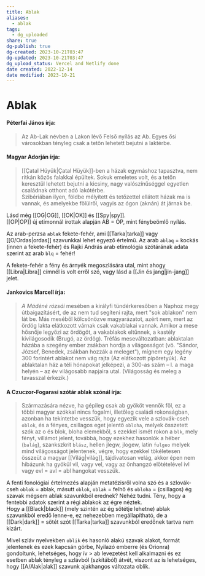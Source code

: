 ```yaml
---
title: Ablak
aliases:
  - ablak
tags:
  - dg_uploaded
share: true
dg-publish: true
dg-created: 2023-10-21T03:47
dg-updated: 2023-10-21T03:47
dg_upload_status: Vercel and Netlify done
date created: 2022-12-14
date modified: 2023-10-21
---
```


# Ablak

#### Péterfai János írja:

> Az Ab-Lak névben a Lakon lévő Felső nyílás az Ab. Egyes ősi városokban tényleg csak a tetőn lehetett bejutni a laktérbe.  

#### Magyar Adorján írja:

> [[Çatal Hüyük\|Çatal Hüyük]]-ben a házak egymáshoz tapasztva, nem ritkán közös falakkal épültek. Sokuk emeletes volt, és a tetőn keresztül lehetett bejutni a kicsiny, nagy valószínűséggel egyetlen családnak otthont adó lakótérbe.  
> Szibériában ilyen, földbe mélyített és tetőzettel ellátott házak ma is vannak, és amelyekbe fölülről, vagyis az ógon (aknán) át járnak be.  

Lásd még [[OG\|OG]], [[OK\|OK]] és [[Spy\|spy]].  
[[OP\|OP]] új etimonnál írottak alapján AB = OP, mint fénybeömlő nyílás.

Az arab-perzsa `ablak` fekete-fehér, ami [[Tarka\|tarka]] vagy [[O/Ordas\|ordas]] szavunkkal lehet egyező értelmű. Az arab `ablaq` = kockás (innen a fekete-fehér) és Rajki András arab etimológia szótárának adata szerint az arab `blq` = fehér!  

A fekete-fehér a fény és árnyék megoszlására utal, mint ahogy [[Libra\|Libra]] címnél is volt erről szó, vagy lásd a [[Jin és jang\|jin-jang]] jelet.  

#### Jankovics Marcell írja:

> *A Mádéné rózsái* mesében a királyfi tündérkeresőben a Naphoz megy útbaigazításért, de az nem tud segíteni rajta, mert "sok ablakon" nem lát be. Más meséből kölcsönözve magyarázatot, azért nem, mert az ördög lakta elátkozott várnak csak vakablakai vannak. Amikor a mese hősnője legyőzi az ördögöt, a vakablakok eltűnnek, a kastély kivilágosodik (Brugó, az ördög). Tréfás meseváltozatban: ablaktalan házába a szegény ember zsákban hordja a világosságot (vö. "Sándor, József, Benedek, zsákban hozzák a meleget"), mígnem egy legény 300 forintért ablakot nem vág rajta (Az elátkozott pipöretyúk). Az ablaktalan ház a téli hónapokat jelképezi, a 300-as szám – l. a maga helyén – az év világosabb napjaira utal. (Világosság és meleg a tavasszal érkezik.)  

#### A Czuczor-Fogarasi szótár ablak szónál írja:  

> Származására nézve, ha gépileg csak ab gyököt vennők föl, ez a többi magyar szókkal nincs fogalmi, illetőleg családi rokonságban, azonban ha tekintetbe vesszük, hogy egyezik vele a szlovák-cseh `oblok`, és a fényes, csillagos eget jelentő `obloha`, melyek összetett szók az o és blok, bloha elemekből, s ezekkel ismét rokon a `blk`, mely fényt, villámot jelent, továbbá, hogy ezekhez hasonlók a héber (`balág`), szankszkrit `blász`, hellen jlegw, jlogew, latin `fulgeo` melyek mind világosságot jelentenek, végre, hogy ezekkel tökéletesen összeüt a magyar [[Világ\|világ]], tájdivatosan velág, akkor épen nem hibázunk ha gyökül vil, vagy vel, vagy az önhangzó előtételével ivl vagy evl = avl = abl hangokat vesszük.  

A fenti fonológiai értelmezés alapján metatézisről volna szó és a szlovák-cseh `oblok` = ablak, másutt `oblok`, `oblak` = felhő és `obloha` = (csillagos) ég szavak mégsem ablak szavunkból erednek? Nehéz tudni. Tény, hogy a fentebbi adatok szerint a régi ablakok az égre néztek.   
Hogy a [[Black\|black]] (mely szintén az ég sötétje lehetne) ablak szavunkból eredő lenne-e, ez nehezebben megállapítható, de a [[Dark\|dark]] = sötét szót [[Tarka\|tarka]] szavunkból eredőnek tartva nem kizárt.  

Mivel szláv nyelvekben `oblik` és hasonló alakú szavak alakot, formát jelentenek és ezek kapcsán görbe, Nyilazó emberre (és Orionra) gondoltunk, lehetséges, hogy ív > ab levezetést kell alkalmazni és ez esetben ablak tényleg a szlávból (szkítából) átvét, viszont az is lehetséges, hogy [[A/Alak\|alak]] szavunk ajakhangos változata oblik.  